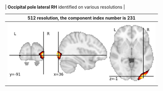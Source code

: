 


| **Occipital pole lateral RH** identified on various resolutions |

| 512 resolution, the component index number is 231|  
|:---:|  
| ![Component 512](../512/final/231.jpg "From component 512: Occipital pole lateral RH") |
